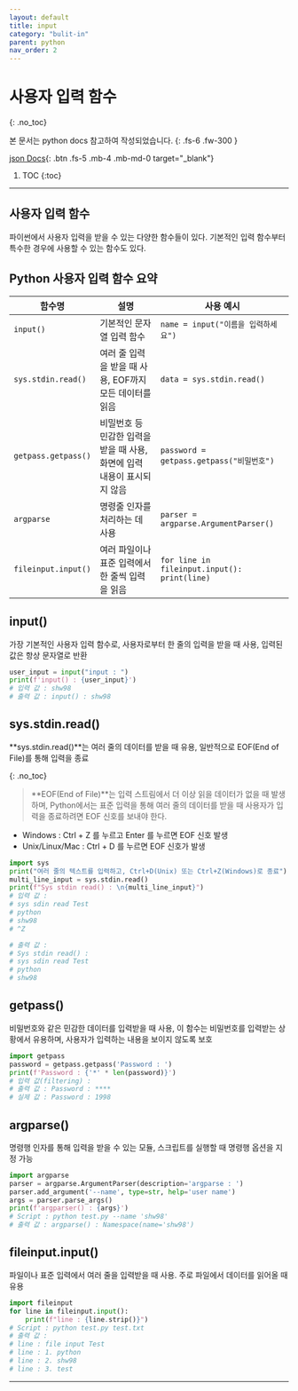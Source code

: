 ```yaml
---
layout: default
title: input
category: "bulit-in"
parent: python
nav_order: 2
---
```


# 사용자 입력 함수
{: .no_toc}

본 문서는 python docs 참고하여 작성되었습니다.
{: .fs-6 .fw-300 }

[json Docs][python json docs]{: .btn .fs-5 .mb-4 .mb-md-0 target="_blank"}

1. TOC
{:toc}

---

## 사용자 입력 함수
파이썬에서 사용자 입력을 받을 수 있는 다양한 함수들이 있다. 기본적인 입력 함수부터 특수한 경우에 사용할 수 있는 함수도 있다.

## Python 사용자 입력 함수 요약

| 함수명                | 설명                                                      | 사용 예시                                 |
|----------------------|----------------------------------------------------------|------------------------------------------|
| `input()`            | 기본적인 문자열 입력 함수                                      | `name = input("이름을 입력하세요")`         |
| `sys.stdin.read()`    | 여러 줄 입력을 받을 때 사용, EOF까지 모든 데이터를 읽음                         | `data = sys.stdin.read()`                |
| `getpass.getpass()`   | 비밀번호 등 민감한 입력을 받을 때 사용, 화면에 입력 내용이 표시되지 않음               | `password = getpass.getpass("비밀번호")`    |
| `argparse`           | 명령줄 인자를 처리하는 데 사용                                   | `parser = argparse.ArgumentParser()`     |
| `fileinput.input()`   | 여러 파일이나 표준 입력에서 한 줄씩 입력을 읽음                              | `for line in fileinput.input(): print(line)` |

## input()
가장 기본적인 사용자 입력 함수로, 사용자로부터 한 줄의 입력을 받을 때 사용, 입력된 값은 항상 문자열로 반환

```py
user_input = input("input : ")
print(f'input() : {user_input}')
# 입력 값 : shw98
# 출력 값 : input() : shw98
```

## sys.stdin.read()
**sys.stdin.read()**는 여러 줄의 데이터를 받을 때 유용, 일반적으로 EOF(End of File)를 통해 입력을 종료

{: .no_toc}
> **EOF(End of File)**는 입력 스트림에서 더 이상 읽을 데이터가 없을 때 발생하며, Python에서는 표준 입력을 통해 여러 줄의 데이터를 받을 때 사용자가 입력을 종료하려면 EOF 신호를 보내야 한다.
- Windows : Ctrl + Z 를 누르고 Enter 를 누르면 EOF 신호 발생
- Unix/Linux/Mac : Ctrl + D 를 누르면 EOF 신호가 발생

```py
import sys
print("여러 줄의 텍스트를 입력하고, Ctrl+D(Unix) 또는 Ctrl+Z(Windows)로 종료")
multi_line_input = sys.stdin.read()
print(f"Sys stdin read() : \n{multi_line_input}")
# 입력 값 :
# sys sdin read Test
# python
# shw98
# ^Z

# 출력 값 : 
# Sys stdin read() : 
# sys sdin read Test
# python
# shw98
```

## getpass()
비밀번호와 같은 민감한 데이터를 입력받을 때 사용, 이 함수는 비밀번호를 입력받는 상황에서 유용하며, 사용자가 입력하는 내용을 보이지 않도록 보호

```py
import getpass
password = getpass.getpass('Password : ')
print(f'Password : {'*' * len(password)}')
# 입력 값(filtering) : 
# 출력 값 : Password : ****
# 실제 값 : Password : 1998
```

## argparse()
명령행 인자를 통해 입력을 받을 수 있는 모듈, 스크립트를 실행할 때 명령행 옵션을 지정 가능

```py
import argparse
parser = argparse.ArgumentParser(description='argparse : ')
parser.add_argument('--name', type=str, help='user name')
args = parser.parse_args()
print(f'argparser() : {args}')
# Script : python test.py --name 'shw98'
# 출력 값 : argparse() : Namespace(name='shw98')
```

## fileinput.input()
파일이나 표준 입력에서 여러 줄을 입력받을 때 사용. 주로 파일에서 데이터를 읽어올 때 유용

```py
import fileinput
for line in fileinput.input():
    print(f"line : {line.strip()}")
# Script : python test.py test.txt
# 출력 값 : 
# line : file input Test
# line : 1. python
# line : 2. shw98
# line : 3. test
```

---
[python json docs]: https://docs.python.org/3/tutorial/index.html
